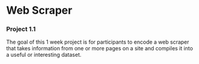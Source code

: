 # Web Scraper
### Project 1.1
The goal of this 1 week project is for participants to encode a web scraper that takes information from one or more pages on a site and compiles it into a useful or interesting dataset.
